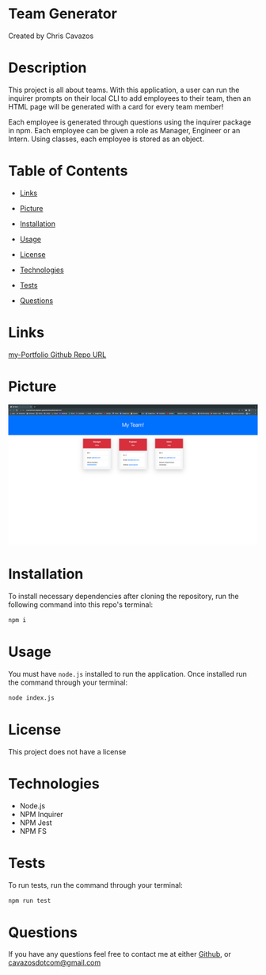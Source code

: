 # Team Generator
  Created by Chris Cavazos
  
  # Description
  
  This project is all about teams. With this application, a user can run the inquirer prompts on their local CLI to add employees to their team, then an HTML page will be generated with a card for every team member!

  Each employee is generated through questions using the inquirer package in npm. Each employee can be given a role as Manager, Engineer or an Intern. Using classes, each employee is stored as an object.

  # Table of Contents
  
  * [Links](#links)

  * [Picture](#picture)

  * [Installation](#installation)
  
  * [Usage](#usage)
  
  * [License](#license)
  
  * [Technologies](#technologies)
  
  * [Tests](#tests)
  
  * [Questions](#questions)
  

# Links

<!-- [my-Portfolio Github URL](https://cavazosdotcom.github.io/team-generator) -->

[my-Portfolio Github Repo URL](https://github.com/cavazosdotcom/team-generator)

# Picture 

![Generated HTML page](assets/img/team.png)

  # Installation

  To install necessary dependencies after cloning the repository, run the following command into this repo's terminal:
  
  ```bash
  npm i
  ```

  # Usage

  You must have `node.js` installed to run the application. Once installed run the command through your terminal:

  ```md
  node index.js
  ```

  # License

  This project does not have a license


  # Technologies

  - Node.js
  - NPM Inquirer
  - NPM Jest
  - NPM FS

  # Tests

  To run tests, run the command through your terminal:

  ```bash
  npm run test
  ```

  # Questions
  If you have any questions feel free to contact me at either [Github](https://github.com/cavazosdotcom), or [cavazosdotcom@gmail.com](cavazosdotcom@gmail.com)  

